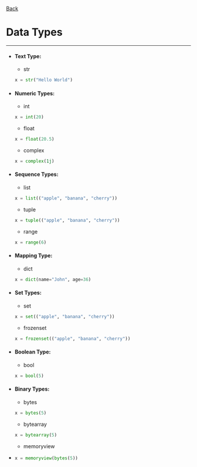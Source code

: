 [Back](/main/basic.md)

# Data Types
---

- #### Text Type:
  - str
  ```python
  x = str("Hello World")
  ```
- #### Numeric Types:
  - int
  ```python
  x = int(20)
  ```
  - float
  ```python
  x = float(20.5)
  ```
  - complex
  ```python
  x = complex(1j)
  ```
- #### Sequence Types:
  - list
  ```python
  x = list(("apple", "banana", "cherry"))
  ```
  - tuple
  ```python
  x = tuple(("apple", "banana", "cherry"))
  ```
  - range
  ```python
  x = range(6)
  ```
- #### Mapping Type:
  - dict
  ```python
  x = dict(name="John", age=36)
  ```
- #### Set Types:
  - set
  ```python
  x = set(("apple", "banana", "cherry"))
  ```
  - frozenset
  ```python
  x = frozenset(("apple", "banana", "cherry"))
  ```
- #### Boolean Type:
  - bool
  ```python
  x = bool(5)
  ```
- #### Binary Types:
  - bytes
  ```python
  x = bytes(5)
  ```
  - bytearray
  ```python
  x = bytearray(5)
  ```
  - memoryview
- ```python
  x = memoryview(bytes(5))
  ```